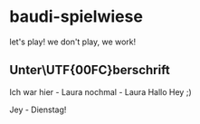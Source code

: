 # baudi-spielwiese
let's play!
we don't play, we work!

## Unter\UTF{00FC}berschrift



Ich war hier - Laura
nochmal - Laura
Hallo Hey ;)



Jey - Dienstag!